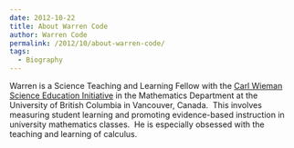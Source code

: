 ```yaml
---
date: 2012-10-22
title: About Warren Code
author: Warren Code
permalink: /2012/10/about-warren-code/
tags:
  - Biography
---
```

Warren is a Science Teaching and Learning Fellow with the [Carl Wieman Science Education Initiative][1] in the Mathematics Department at the University of British Columbia in Vancouver, Canada.  This involves measuring student learning and promoting evidence-based instruction in university mathematics classes.  He is especially obsessed with the teaching and learning of calculus.

 [1]: http://cwsei.ubc.ca
